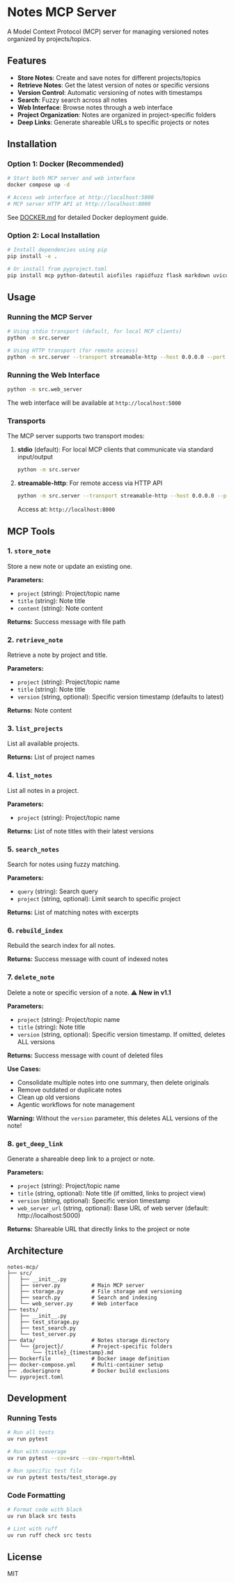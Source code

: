 # Notes MCP Server

A Model Context Protocol (MCP) server for managing versioned notes organized by projects/topics.

## Features

- **Store Notes**: Create and save notes for different projects/topics
- **Retrieve Notes**: Get the latest version of notes or specific versions
- **Version Control**: Automatic versioning of notes with timestamps
- **Search**: Fuzzy search across all notes
- **Web Interface**: Browse notes through a web interface
- **Project Organization**: Notes are organized in project-specific folders
- **Deep Links**: Generate shareable URLs to specific projects or notes

## Installation

### Option 1: Docker (Recommended)

```bash
# Start both MCP server and web interface
docker compose up -d

# Access web interface at http://localhost:5000
# MCP server HTTP API at http://localhost:8000
```

See [DOCKER.md](DOCKER.md) for detailed Docker deployment guide.

### Option 2: Local Installation

```bash
# Install dependencies using pip
pip install -e .

# Or install from pyproject.toml
pip install mcp python-dateutil aiofiles rapidfuzz flask markdown uvicorn
```

## Usage

### Running the MCP Server

```bash
# Using stdio transport (default, for local MCP clients)
python -m src.server

# Using HTTP transport (for remote access)
python -m src.server --transport streamable-http --host 0.0.0.0 --port 8000
```

### Running the Web Interface

```bash
python -m src.web_server
```

The web interface will be available at `http://localhost:5000`

### Transports

The MCP server supports two transport modes:

1. **stdio** (default): For local MCP clients that communicate via standard input/output
   ```bash
   python -m src.server
   ```

2. **streamable-http**: For remote access via HTTP API
   ```bash
   python -m src.server --transport streamable-http --host 0.0.0.0 --port 8000
   ```
   Access at: `http://localhost:8000`

## MCP Tools

### 1. `store_note`
Store a new note or update an existing one.

**Parameters:**
- `project` (string): Project/topic name
- `title` (string): Note title
- `content` (string): Note content

**Returns:** Success message with file path

### 2. `retrieve_note`
Retrieve a note by project and title.

**Parameters:**
- `project` (string): Project/topic name
- `title` (string): Note title
- `version` (string, optional): Specific version timestamp (defaults to latest)

**Returns:** Note content

### 3. `list_projects`
List all available projects.

**Returns:** List of project names

### 4. `list_notes`
List all notes in a project.

**Parameters:**
- `project` (string): Project/topic name

**Returns:** List of note titles with their latest versions

### 5. `search_notes`
Search for notes using fuzzy matching.

**Parameters:**
- `query` (string): Search query
- `project` (string, optional): Limit search to specific project

**Returns:** List of matching notes with excerpts

### 6. `rebuild_index`
Rebuild the search index for all notes.

**Returns:** Success message with count of indexed notes

### 7. `delete_note`
Delete a note or specific version of a note. ⚠️ **New in v1.1**

**Parameters:**
- `project` (string): Project/topic name
- `title` (string): Note title
- `version` (string, optional): Specific version timestamp. If omitted, deletes ALL versions

**Returns:** Success message with count of deleted files

**Use Cases:**
- Consolidate multiple notes into one summary, then delete originals
- Remove outdated or duplicate notes
- Clean up old versions
- Agentic workflows for note management

**Warning:** Without the `version` parameter, this deletes ALL versions of the note!

### 8. `get_deep_link`
Generate a shareable deep link to a project or note.

**Parameters:**
- `project` (string): Project/topic name
- `title` (string, optional): Note title (if omitted, links to project view)
- `version` (string, optional): Specific version timestamp
- `web_server_url` (string, optional): Base URL of web server (default: http://localhost:5000)

**Returns:** Shareable URL that directly links to the project or note

## Architecture

```
notes-mcp/
├── src/
│   ├── __init__.py
│   ├── server.py          # Main MCP server
│   ├── storage.py         # File storage and versioning
│   ├── search.py          # Search and indexing
│   └── web_server.py      # Web interface
├── tests/
│   ├── __init__.py
│   ├── test_storage.py
│   ├── test_search.py
│   └── test_server.py
├── data/                  # Notes storage directory
│   └── {project}/         # Project-specific folders
│       └── {title}_{timestamp}.md
├── Dockerfile             # Docker image definition
├── docker-compose.yml     # Multi-container setup
├── .dockerignore          # Docker build exclusions
└── pyproject.toml
```

## Development

### Running Tests

```bash
# Run all tests
uv run pytest

# Run with coverage
uv run pytest --cov=src --cov-report=html

# Run specific test file
uv run pytest tests/test_storage.py
```

### Code Formatting

```bash
# Format code with black
uv run black src tests

# Lint with ruff
uv run ruff check src tests
```

## License

MIT
